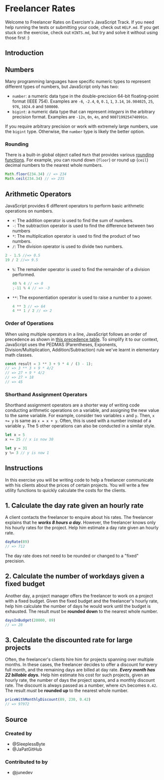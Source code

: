 # Freelancer Rates

Welcome to Freelancer Rates on Exercism's JavaScript Track.
If you need help running the tests or submitting your code, check out `HELP.md`.
If you get stuck on the exercise, check out `HINTS.md`, but try and solve it without using those first :)

## Introduction

## Numbers

Many programming languages have specific numeric types to represent different types of numbers, but JavaScript only has two:

- `number`: a numeric data type in the double-precision 64-bit floating-point format (IEEE 754).
  Examples are `-6`, `-2.4`, `0`, `0.1`, `1`, `3.14`, `16.984025`, `25`, `976`, `1024.0` and `500000`.
- `bigint`: a numeric data type that can represent _integers_ in the arbitrary precision format.
  Examples are `-12n`, `0n`, `4n`, and `9007199254740991n`.

If you require arbitrary precision or work with extremely large numbers, use the `bigint` type.
Otherwise, the `number` type is likely the better option.

### Rounding

There is a built-in global object called `Math` that provides various [rounding functions][ref-math-object-rounding]. For example, you can round down (`floor`) or round up (`ceil`) decimal numbers to the nearest whole numbers.

```javascript
Math.floor(234.34) // => 234
Math.ceil(234.34) // => 235
```

## Arithmetic Operators

JavaScript provides 6 different operators to perform basic arithmetic operations on numbers.

- `+`: The addition operator is used to find the sum of numbers.
- `-`: The subtraction operator is used to find the difference between two numbers
- `*`: The multiplication operator is used to find the product of two numbers.
- `/`: The division operator is used to divide two numbers.

```javascript
2 - 1.5 //=> 0.5
19 / 2 //=> 9.5
```

- `%`: The remainder operator is used to find the remainder of a division performed.

  ```javascript
  40 % 4 // => 0
  ;-11 % 4 // => -3
  ```

- `**`: The exponentiation operator is used to raise a number to a power.

  ```javascript
  4 ** 3 // => 64
  4 ** 1 / 2 // => 2
  ```

### Order of Operations

When using multiple operators in a line, JavaScript follows an order of precedence as shown in [this precedence table][mdn-operator-precedence].
To simplify it to our context, JavaScript uses the PEDMAS (Parentheses, Exponents, Division/Multiplication, Addition/Subtraction) rule we've learnt in elementary math classes.

<!-- prettier-ignore-start -->
```javascript
const result = 3 ** 3 + 9 * 4 / (3 - 1);
// => 3 ** 3 + 9 * 4/2
// => 27 + 9 * 4/2
// => 27 + 18
// => 45
```
<!-- prettier-ignore-end -->

### Shorthand Assignment Operators

Shorthand assignment operators are a shorter way of writing code conducting arithmetic operations on a variable, and assigning the new value to the same variable.
For example, consider two variables `x` and `y`.
Then, `x += y` is same as `x = x + y`.
Often, this is used with a number instead of a variable `y`.
The 5 other operations can also be conducted in a similar style.

```javascript
let x = 5
x += 25 // x is now 30

let y = 31
y %= 3 // y is now 1
```

[mdn-operator-precedence]: https://developer.mozilla.org/en-US/docs/Web/JavaScript/Reference/Operators/Operator_Precedence#table
[ref-math-object-rounding]: https://javascript.info/number#rounding

## Instructions

In this exercise you will be writing code to help a freelancer communicate with his clients about the prices of certain projects. You will write a few utility functions to quickly calculate the costs for the clients.

## 1. Calculate the day rate given an hourly rate

A client contacts the freelancer to enquire about his rates.
The freelancer explains that he **_works 8 hours a day._**
However, the freelancer knows only his hourly rates for the project.
Help him estimate a day rate given an hourly rate.

```javascript
dayRate(89)
// => 712
```

The day rate does not need to be rounded or changed to a "fixed" precision.

## 2. Calculate the number of workdays given a fixed budget

Another day, a project manager offers the freelancer to work on a project with a fixed budget.
Given the fixed budget and the freelancer's hourly rate, help him calculate the number of days he would work until the budget is exhausted.
The result _must_ be **rounded down** to the nearest whole number.

```javascript
daysInBudget(20000, 89)
// => 28
```

## 3. Calculate the discounted rate for large projects

Often, the freelancer's clients hire him for projects spanning over multiple months.
In these cases, the freelancer decides to offer a discount for every full month, and the remaining days are billed at day rate.
**_Every month has 22 billable days._**
Help him estimate his cost for such projects, given an hourly rate, the number of days the project spans, and a monthly discount rate.
The discount is always passed as a number, where `42%` becomes `0.42`. The result _must_ be **rounded up** to the nearest whole number.

```javascript
priceWithMonthlyDiscount(89, 230, 0.42)
// => 97972
```

## Source

### Created by

- @SleeplessByte
- @JaPatGitHub

### Contributed to by

- @junedev
